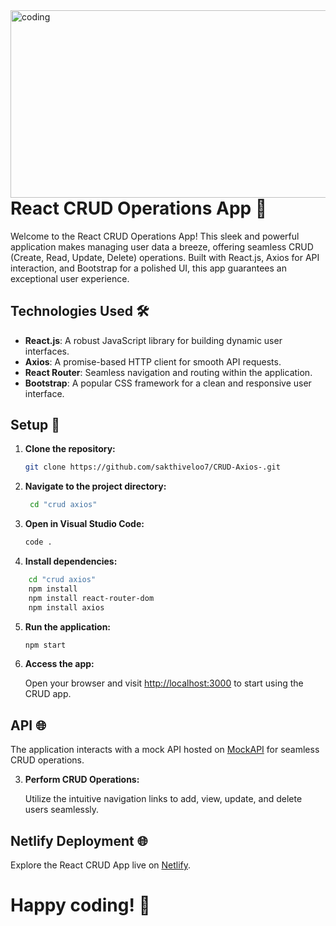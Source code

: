 <img align='right' alt='coding' width='1000' height='300'  src='https://www.atatus.com/glossary/content/images/size/w960/2021/07/CRUD.jpeg'>

# React CRUD Operations App 🚀

Welcome to the React CRUD Operations App! This sleek and powerful application makes managing user data a breeze, offering seamless CRUD (Create, Read, Update, Delete) operations. Built with React.js, Axios for API interaction, and Bootstrap for a polished UI, this app guarantees an exceptional user experience.



## Technologies Used 🛠️

- **React.js**: A robust JavaScript library for building dynamic user interfaces.
- **Axios**: A promise-based HTTP client for smooth API requests.
- **React Router**: Seamless navigation and routing within the application.
- **Bootstrap**: A popular CSS framework for a clean and responsive user interface.

## Setup 🚀

1. **Clone the repository:**

    ```bash
    git clone https://github.com/sakthiveloo7/CRUD-Axios-.git
    ```

2. **Navigate to the project directory:**

    ```bash
     cd "crud axios"
    ```

3. **Open in Visual Studio Code:**

    ```bash
    code .
    ```

4. **Install dependencies:**
```bash
    cd "crud axios"
    npm install 
    npm install react-router-dom
    npm install axios
 ```

5. **Run the application:**

    ```bash
    npm start
    ```

6. **Access the app:**

    Open your browser and visit [http://localhost:3000](http://localhost:3000) to start using the CRUD app.

## API 🌐

The application interacts with a mock API hosted on [MockAPI](https://jsonplaceholder.typicode.com/users/CRUD/) for seamless CRUD operations.

3. **Perform CRUD Operations:**

    Utilize the intuitive navigation links to add, view, update, and delete users seamlessly.


## Netlify Deployment 🌐

Explore the React CRUD App live on [Netlify]().

# Happy coding! 🚀
